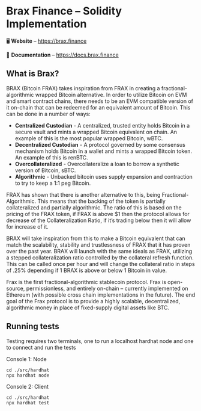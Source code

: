 # Brax Finance – Solidity Implementation

<!-- <p align="center">
  <img width="200" height="200" src="https://i.ibb.co/9HHVcGV/frax-logo.png">
</p> -->

<p align="center">

🖥 **Website** – https://brax.finance

📖 **Documentation** – https://docs.brax.finance

<!-- 📲 **Telegram** – https://t.me/fraxfinance -->

</p>

## What is Brax?

BRAX (Bitcoin FRAX) takes inspiration from FRAX in creating a fractional-algorithmic wrapped Bitcoin alternative. In order to utilize Bitcoin on EVM and smart contract chains, there needs to be an EVM compatible version of it on-chain that can be redeemed for an equivalent amount of Bitcoin. This can be done in a number of ways:

-   **Centralized Custodian** - A centralized, trusted entity holds Bitcoin in a secure vault and mints a wrapped Bitcoin equivalent on chain. An example of this is the most popular wrapped Bitcoin, wBTC.
-   **Decentralized Custodian** - A protocol governed by some consensus mechanism holds Bitcoin in a wallet and mints a wrapped Bitcoin token. An example of this is renBTC.
-   **Overcollateralized** - Overcollateralize a loan to borrow a synthetic version of Bitcoin, sBTC.
-   **Algorithmic** - Unbacked bitcoin uses supply expansion and contraction to try to keep a 1:1 peg Bitcoin.

FRAX has shown that there is another alternative to this, being Fractional-Algorithmic. This means that the backing of the token is partially collateralized and partially algorithmic. The ratio of this is based on the pricing of the FRAX token, if FRAX is above $1 then the protocol allows for decrease of the Collateralization Ratio, if it’s trading below then it will allow for increase of it.

BRAX will take inspiration from this to make a Bitcoin equivalent that can match the scalability, stability and trustlessness of FRAX that it has proven over the past year. BRAX will launch with the same ideals as FRAX, utilizing a stepped collateralization ratio controlled by the collateral refresh function. This can be called once per hour and will change the collateral ratio in steps of .25% depending if 1 BRAX is above or below 1 Bitcoin in value.

Frax is the first fractional-algorithmic stablecoin protocol. Frax is open-source, permissionless, and entirely on-chain – currently implemented on Ethereum (with possible cross chain implementations in the future). The end goal of the Frax protocol is to provide a highly scalable, decentralized, algorithmic money in place of fixed-supply digital assets like BTC.

## Running tests

Testing requires two terminals, one to run a localhost hardhat node and one to connect and run the tests

Console 1: Node

```
cd ./src/hardhat
npx hardhat node
```

Console 2: Client

```
cd ./src/hardhat
npx hardhat test
```

